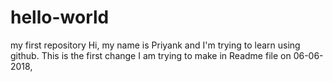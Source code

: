 # hello-world
my first repository
Hi, my name is Priyank and I'm trying to learn using github. This is the first change I am trying to make in Readme file on 06-06-2018,
